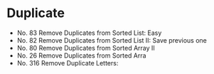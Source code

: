 # Duplicate

* No. 83 Remove Duplicates from Sorted List: Easy
* No. 82 Remove Duplicates from Sorted List II: Save previous one
* No. 80 Remove Duplicates from Sorted Array II
* No. 26 Remove Duplicates from Sorted Arra
* No. 316 Remove Duplicate Letters: 

